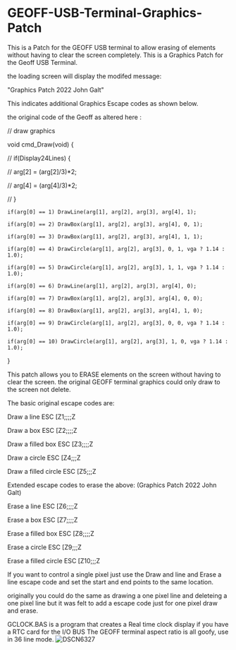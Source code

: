 # GEOFF-USB-Terminal-Graphics-Patch
This is a Patch for the GEOFF USB terminal to allow erasing of elements without having to clear the screen completely.
This is a Graphics Patch for the Geoff USB Terminal.

the loading screen will display the modifed message:

"Graphics Patch 2022 John Galt"

This indicates additional Graphics Escape codes as shown below.

the original code of the Geoff as altered here :

// draw graphics

void cmd_Draw(void) {

//    if(Display24Lines) {

//        arg[2] = (arg[2]/3)*2;

//        arg[4] = (arg[4]/3)*2;

//    }

    if(arg[0] == 1) DrawLine(arg[1], arg[2], arg[3], arg[4], 1);
    
    if(arg[0] == 2) DrawBox(arg[1], arg[2], arg[3], arg[4], 0, 1);
    
    if(arg[0] == 3) DrawBox(arg[1], arg[2], arg[3], arg[4], 1, 1);
    
    if(arg[0] == 4) DrawCircle(arg[1], arg[2], arg[3], 0, 1, vga ? 1.14 : 1.0);
    
    if(arg[0] == 5) DrawCircle(arg[1], arg[2], arg[3], 1, 1, vga ? 1.14 : 1.0);
    
    if(arg[0] == 6) DrawLine(arg[1], arg[2], arg[3], arg[4], 0);
    
    if(arg[0] == 7) DrawBox(arg[1], arg[2], arg[3], arg[4], 0, 0);
    
    if(arg[0] == 8) DrawBox(arg[1], arg[2], arg[3], arg[4], 1, 0);
    
    if(arg[0] == 9) DrawCircle(arg[1], arg[2], arg[3], 0, 0, vga ? 1.14 : 1.0);
    
    if(arg[0] == 10) DrawCircle(arg[1], arg[2], arg[3], 1, 0, vga ? 1.14 : 1.0);
    
}


This patch allows you to ERASE elements on the screen without having to clear the screen.
the original GEOFF terminal graphics could only draw to the screen not delete.


The basic original escape codes are:

Draw a line ESC [Z1;<x1>;<y1>;<x2>;<y2>Z

Draw a box ESC [Z2;<x1>;<y1>;<x2>;<y2>Z

Draw a filled box ESC [Z3;<x1>;<y1>;<x2>;<y2>Z

Draw a circle ESC [Z4;<x1>;<y1>;<r>Z

Draw a filled circle ESC [Z5;<x1>;<y1>;<r>Z

Extended escape codes to erase the above: (Graphics Patch 2022 John Galt)

Erase a line ESC [Z6;<x1>;<y1>;<x2>;<y2>Z

Erase a box ESC [Z7;<x1>;<y1>;<x2>;<y2>Z

Erase a filled box ESC [Z8;<x1>;<y1>;<x2>;<y2>Z

Erase a circle ESC [Z9;<x1>;<y1>;<r>Z

Erase a filled circle ESC [Z10;<x1>;<y1>;<r>Z

If you want to control a single pixel just use the Draw and line and Erase a line escape code and set the start and end points to the same location.

originally you could do the same as drawing a one pixel line and deleteing a one pixel line
but it was felt to add a escape code just for one pixel draw and erase.



GCLOCK.BAS is a program that creates a Real time clock display if you have a RTC card for the I/O BUS
The GEOFF terminal aspect ratio is all goofy, use in 36 line mode.
![DSCN6327](https://github.com/user-attachments/assets/c5ebee06-e94c-42d2-8ceb-8b7017abae03)

